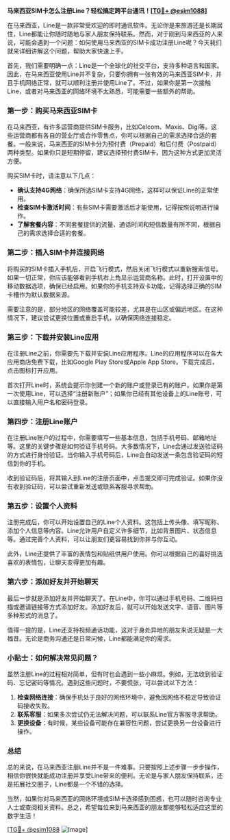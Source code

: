 **马来西亚SIM卡怎么注册Line？轻松搞定跨平台通讯！[[TG💪+ @esim1088](https://t.me/s/esim1088)]**

在马来西亚，Line是一款非常受欢迎的即时通讯软件。无论你是来旅游还是长期居住，Line都能让你随时随地与家人朋友保持联系。然而，对于刚到马来西亚的人来说，可能会遇到一个问题：如何使用马来西亚的SIM卡成功注册Line呢？今天我们就来详细讲解这个问题，帮助大家快速上手。

首先，我们需要明确一点：Line是一个全球化的社交平台，支持多种语言和国家。因此，在马来西亚使用Line并不复杂，只要你拥有一张有效的马来西亚SIM卡，并且手机网络正常，就可以顺利注册并使用Line了。不过，如果你是第一次接触Line，或者对马来西亚的网络环境不太熟悉，可能需要一些额外的帮助。

### 第一步：购买马来西亚SIM卡

在马来西亚，有许多运营商提供SIM卡服务，比如Celcom、Maxis、Digi等。这些运营商都有各自的营业厅或合作零售点，你可以根据自己的需求选择合适的套餐。一般来说，马来西亚的SIM卡分为预付费（Prepaid）和后付费（Postpaid）两种类型。如果你只是短期停留，建议选择预付费SIM卡，因为这种方式更加灵活方便。

购买SIM卡时，请注意以下几点：
- **确认支持4G网络**：确保所选SIM卡支持4G网络，这样可以保证Line的正常使用。
- **检查SIM卡激活时间**：有些SIM卡需要激活后才能使用，记得按照说明进行操作。
- **了解套餐内容**：不同套餐提供的流量、通话时间和短信数量有所不同，根据自己的需求选择合适的套餐。

### 第二步：插入SIM卡并连接网络

将购买的SIM卡插入手机后，开启飞行模式，然后关闭飞行模式以重新搜索信号。如果一切正常，你应该能够看到手机右上角显示运营商名称。此时，打开设置中的移动数据选项，确保已经启用。如果你的手机支持双卡功能，记得选择正确的SIM卡槽作为默认数据来源。

需要注意的是，部分地区的网络覆盖可能较差，尤其是在山区或偏远地区。在这种情况下，建议尝试更换位置或重启手机，以确保网络连接稳定。

### 第三步：下载并安装Line应用

在注册Line之前，你需要先下载并安装Line应用程序。Line的应用程序可以在各大应用商店免费下载，比如Google Play Store或Apple App Store。下载完成后，点击图标打开应用。

首次打开Line时，系统会提示你创建一个新的账户或登录已有的账户。如果你是第一次使用Line，可以选择“注册新账户”；如果你已经有其他设备上的Line账号，可以直接输入用户名和密码登录。

### 第四步：注册Line账户

在注册Line账户的过程中，你需要填写一些基本信息，包括手机号码、邮箱地址等。这里的关键步骤是如何验证手机号码。大多数情况下，Line会通过发送验证码的方式进行身份验证。当你输入手机号码后，Line会自动发送一条包含验证码的短信到你的手机。

收到验证码后，将其输入到Line的注册页面中，点击提交即可完成验证。如果你没有收到验证码，可以尝试重新发送或联系客服寻求帮助。

### 第五步：设置个人资料

注册完成后，你可以开始设置自己的Line个人资料。这包括上传头像、填写昵称、添加个人信息等内容。Line允许用户自定义许多细节，比如背景图片、状态信息等。通过完善个人资料，可以让朋友们更容易找到你并与你互动。

此外，Line还提供了丰富的表情包和贴纸供用户使用。你可以根据自己的喜好挑选喜欢的表情包，让聊天变得更加有趣。

### 第六步：添加好友并开始聊天

最后一步就是添加好友并开始聊天了。在Line中，你可以通过手机号码、二维码扫描或邀请链接等方式添加好友。添加好友后，就可以开始发送文字、语音、图片等多种形式的消息了。

值得一提的是，Line还支持视频通话功能，这对于身处异地的朋友来说无疑是一大福音。无论是商务沟通还是日常问候，Line都能满足你的需求。

### 小贴士：如何解决常见问题？

虽然注册Line的过程相对简单，但有时也会遇到一些小麻烦。例如，无法收到验证码、忘记密码等情况。遇到这些问题时，不要慌张，可以尝试以下方法：

1. **检查网络连接**：确保手机处于良好的网络环境中，避免因网络不稳定导致验证码接收失败。
2. **联系客服**：如果多次尝试仍无法解决问题，可以联系Line官方客服寻求帮助。
3. **更换设备**：有时候，某些设备可能存在兼容性问题，尝试更换另一台设备进行操作。

### 总结

总的来说，在马来西亚注册Line并不是一件难事。只要按照上述步骤一步步操作，相信你很快就能成功注册并享受Line带来的便利。无论是与家人朋友保持联系，还是拓展社交圈子，Line都是一个不错的选择。

当然，如果你对马来西亚的网络环境或SIM卡选择感到困惑，也可以随时咨询专业人士或查阅相关资料。总之，希望每位来到马来西亚的朋友都能够轻松适应这里的数字生活！

[[TG💪+ @esim1088](https://t.me/s/esim1088) ![Image](https://i.postimg.cc/4NQfJmqS/Snipaste-2025-05-13-00-14-12.png)]